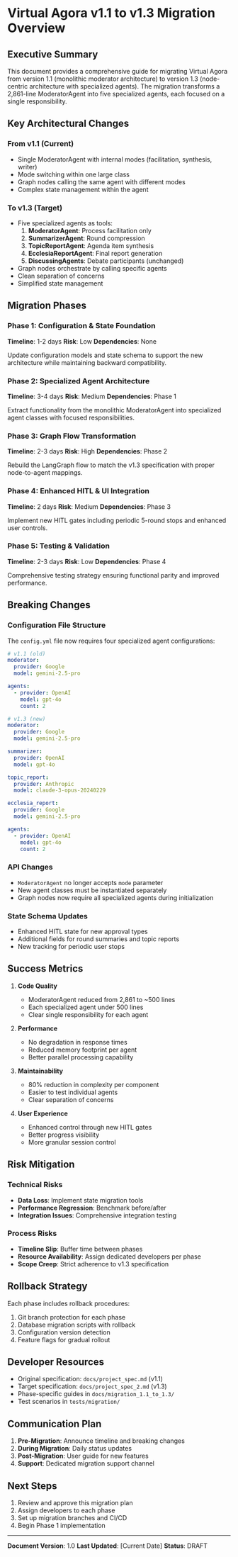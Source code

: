 # Virtual Agora v1.1 to v1.3 Migration Overview

## Executive Summary

This document provides a comprehensive guide for migrating Virtual Agora from version 1.1 (monolithic moderator architecture) to version 1.3 (node-centric architecture with specialized agents). The migration transforms a 2,861-line ModeratorAgent into five specialized agents, each focused on a single responsibility.

## Key Architectural Changes

### From v1.1 (Current)
- Single ModeratorAgent with internal modes (facilitation, synthesis, writer)
- Mode switching within one large class
- Graph nodes calling the same agent with different modes
- Complex state management within the agent

### To v1.3 (Target)
- Five specialized agents as tools:
  1. **ModeratorAgent**: Process facilitation only
  2. **SummarizerAgent**: Round compression
  3. **TopicReportAgent**: Agenda item synthesis
  4. **EcclesiaReportAgent**: Final report generation
  5. **DiscussingAgents**: Debate participants (unchanged)
- Graph nodes orchestrate by calling specific agents
- Clean separation of concerns
- Simplified state management

## Migration Phases

### Phase 1: Configuration & State Foundation
**Timeline**: 1-2 days
**Risk**: Low
**Dependencies**: None

Update configuration models and state schema to support the new architecture while maintaining backward compatibility.

### Phase 2: Specialized Agent Architecture
**Timeline**: 3-4 days
**Risk**: Medium
**Dependencies**: Phase 1

Extract functionality from the monolithic ModeratorAgent into specialized agent classes with focused responsibilities.

### Phase 3: Graph Flow Transformation
**Timeline**: 2-3 days
**Risk**: High
**Dependencies**: Phase 2

Rebuild the LangGraph flow to match the v1.3 specification with proper node-to-agent mappings.

### Phase 4: Enhanced HITL & UI Integration
**Timeline**: 2 days
**Risk**: Medium
**Dependencies**: Phase 3

Implement new HITL gates including periodic 5-round stops and enhanced user controls.

### Phase 5: Testing & Validation
**Timeline**: 2-3 days
**Risk**: Low
**Dependencies**: Phase 4

Comprehensive testing strategy ensuring functional parity and improved performance.

## Breaking Changes

### Configuration File Structure
The `config.yml` file now requires four specialized agent configurations:

```yaml
# v1.1 (old)
moderator:
  provider: Google
  model: gemini-2.5-pro

agents:
  - provider: OpenAI
    model: gpt-4o
    count: 2

# v1.3 (new)
moderator:
  provider: Google
  model: gemini-2.5-pro

summarizer:
  provider: OpenAI
  model: gpt-4o

topic_report:
  provider: Anthropic
  model: claude-3-opus-20240229

ecclesia_report:
  provider: Google
  model: gemini-2.5-pro

agents:
  - provider: OpenAI
    model: gpt-4o
    count: 2
```

### API Changes
- `ModeratorAgent` no longer accepts `mode` parameter
- New agent classes must be instantiated separately
- Graph nodes now require all specialized agents during initialization

### State Schema Updates
- Enhanced HITL state for new approval types
- Additional fields for round summaries and topic reports
- New tracking for periodic user stops

## Success Metrics

1. **Code Quality**
   - ModeratorAgent reduced from 2,861 to ~500 lines
   - Each specialized agent under 500 lines
   - Clear single responsibility for each agent

2. **Performance**
   - No degradation in response times
   - Reduced memory footprint per agent
   - Better parallel processing capability

3. **Maintainability**
   - 80% reduction in complexity per component
   - Easier to test individual agents
   - Clear separation of concerns

4. **User Experience**
   - Enhanced control through new HITL gates
   - Better progress visibility
   - More granular session control

## Risk Mitigation

### Technical Risks
- **Data Loss**: Implement state migration tools
- **Performance Regression**: Benchmark before/after
- **Integration Issues**: Comprehensive integration testing

### Process Risks
- **Timeline Slip**: Buffer time between phases
- **Resource Availability**: Assign dedicated developers per phase
- **Scope Creep**: Strict adherence to v1.3 specification

## Rollback Strategy

Each phase includes rollback procedures:
1. Git branch protection for each phase
2. Database migration scripts with rollback
3. Configuration version detection
4. Feature flags for gradual rollout

## Developer Resources

- Original specification: `docs/project_spec.md` (v1.1)
- Target specification: `docs/project_spec_2.md` (v1.3)
- Phase-specific guides in `docs/migration_1.1_to_1.3/`
- Test scenarios in `tests/migration/`

## Communication Plan

1. **Pre-Migration**: Announce timeline and breaking changes
2. **During Migration**: Daily status updates
3. **Post-Migration**: User guide for new features
4. **Support**: Dedicated migration support channel

## Next Steps

1. Review and approve this migration plan
2. Assign developers to each phase
3. Set up migration branches and CI/CD
4. Begin Phase 1 implementation

---

**Document Version**: 1.0
**Last Updated**: [Current Date]
**Status**: DRAFT